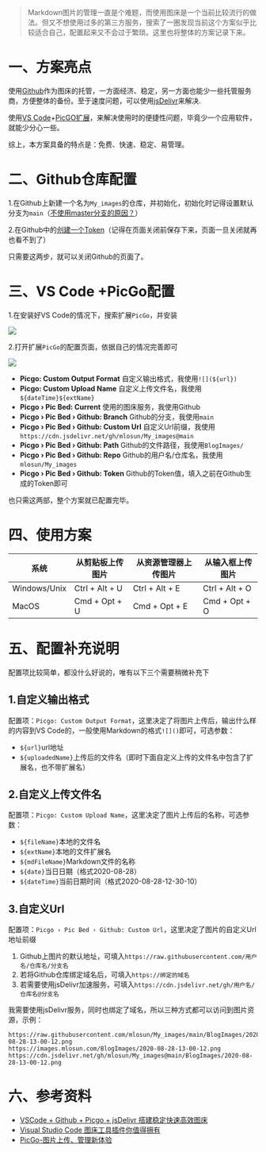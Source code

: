> Markdown图片的管理一直是个难题，而使用图床是一个当前比较流行的做法。但又不想使用过多的第三方服务，搜索了一圈发现当前这个方案似乎比较适合自己，配置起来又不会过于繁琐。这里也将整体的方案记录下来。

# 一、方案亮点

使用[Github](https://github.com)作为图床的托管，一方面经济、稳定，另一方面也能少一些托管服务商，方便整体的备份。至于速度问题，可以使用[jsDelivr](https://www.jsdelivr.com)来解决.

使用[VS Code](https://code.visualstudio.com)+[PicGO扩展](https://github.com/PicGo/vs-picgo)，来解决使用时的便捷性问题，毕竟少一个应用软件，就能少分心一些。

综上，本方案具备的特点是：免费、快速、稳定、易管理。

# 二、Github仓库配置

1.在Github上新建一个名为`My_images`的仓库，并初始化，初始化时记得设置默认分支为`main`（[不使用master分支的原因？](https://weibo.com/ttarticle/p/show?id=2309404516196870390640)）

2.在Github中的[创建一个Token](https://github.com/settings/tokens)（记得在页面关闭前保存下来，页面一旦关闭就再也看不到了）

只需要这两步，就可以关闭Github的页面了。

# 三、VS Code +PicGo配置

1.在安装好VS Code的情况下，搜索扩展`PicGo`，并安装

![](https://cdn.jsdelivr.net/gh/mlosun/My_images@main/BlogImages/2020-08-28-13-00-12.png)

2.打开扩展`PicGo`的配置页面，依据自己的情况完善即可

![](https://cdn.jsdelivr.net/gh/mlosun/My_images@main/BlogImages/2020-08-28-13-00-27.png)

- **Picgo: Custom Output Format** 自定义输出格式，我使用`![](${url})`
- **Picgo: Custom Upload Name** 自定义上传文件名，我使用`${dateTime}${extName}`
- **Picgo › Pic Bed: Current** 使用的图床服务，我使用Github
- **Picgo › Pic Bed › Github: Branch** Github的分支，我使用`main`
- **Picgo › Pic Bed › Github: Custom Url** 自定义Url前缀，我使用`https://cdn.jsdelivr.net/gh/mlosun/My_images@main`
- **Picgo › Pic Bed › Github: Path** Github的文件路径，我使用`BlogImages/`
- **Picgo › Pic Bed › Github: Repo** Github的用户名/仓库名，我使用`mlosun/My_images`
- **Picgo › Pic Bed › Github: Token** Github的Token值，填入之前在Github生成的Token即可

也只需这两部，整个方案就已配置完毕。

# 四、使用方案

| 系统           | 从剪贴板上传图片               | 从资源管理器上传图片                  | 从输入框上传图片               |
| ------------ | ----------------------------------------------- | ----------------------------------------------- | ----------------------------------------------- |
| Windows/Unix | Ctrl + Alt + U | Ctrl + Alt + E | Ctrl + Alt + O |
| MacOS          | Cmd + Opt + U  | Cmd + Opt + E  | Cmd + Opt + O  |

# 五、配置补充说明

配置项比较简单，都没什么好说的，唯有以下三个需要稍微补充下

## 1.自定义输出格式
配置项：`Picgo: Custom Output Format`，这里决定了将图片上传后，输出什么样的内容到VS Code的，一般使用Markdown的格式`![]()`即可，可选参数：
- `${url}`url地址
- `${uploadedName}`上传后的文件名（即时下面自定义上传的文件名中包含了扩展名，也不带扩展名）

## 2.自定义上传文件名
配置项：`Picgo: Custom Upload Name`，这里决定了图片上传后的名称，可选参数：
- `${fileName}`本地的文件名
- `${extName}`本地的文件扩展名
- `${mdFileName}`Markdown文件的名称
- `${date}`当日日期（格式2020-08-28）
- `${dateTime}`当前日期时间（格式2020-08-28-12-30-10）

## 3.自定义Url
配置项：`Picgo › Pic Bed › Github: Custom Url`，这里决定了图片的自定义Url地址前缀

1. Github上图片的默认地址，可填入`https://raw.githubusercontent.com/用户名/仓库名/分支名`
2. 若将Github仓库绑定域名后，可填入`https://绑定的域名`
3. 若需要使用jsDelivr加速服务，可填入`https://cdn.jsdelivr.net/gh/用户名/仓库名@分支名`

我需要使用jsDelivr服务，同时也绑定了域名，所以三种方式都可以访问到图片资源，示例：

```
https://raw.githubusercontent.com/mlosun/My_images/main/BlogImages/2020-08-28-13-00-12.png
https://images.mlosun.com/BlogImages/2020-08-28-13-00-12.png
https://cdn.jsdelivr.net/gh/mlosun/My_images@main/BlogImages/2020-08-28-13-00-12.png
```

# 六、参考资料
- [VSCode + Github + Picgo + jsDelivr 搭建稳定快速高效图床](https://shanya.world/archives/2fb4d43a.html)
- [Visual Studio Code 图床工具插件你值得拥有](https://nsoft.vip/2019/03/14/190314-图床工具介绍/)
- [PicGo-图片上传、管理新体验](https://picgo.github.io/PicGo-Doc/zh/)
